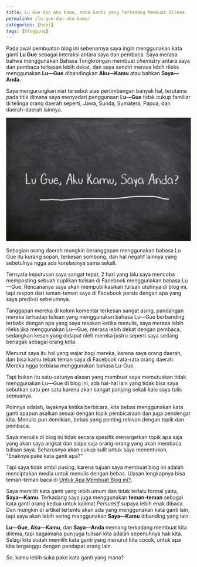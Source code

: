 ```yaml
---
title: Lu Gue dan Aku Kamu, Kata Ganti yang Terkadang Membuat Dilema
permalink: /lu-gue-dan-aku-kamu/
categories: [hobi]
tags: [blogging]
---
```

Pada awal pembuatan blog ini sebenarnya saya ingin menggunakan kata ganti **Lu Gue** sebagai interaksi antara saya dan pembaca. Saya merasa bahwa menggunakan Bahasa Tongkrongan membuat *chemistry* antara saya dan pembaca terkesan lebih dekat, dan saya sendiri merasa lebih rileks menggunakan **Lu—Gue** dibandingkan **Aku—Kamu** atau bahkan **Saya—Anda**.

Saya mengurungkan niat tersebut atas pertimbangan banyak hal, terutama pada titik dimana saya menyadari penggunaan **Lu—Gue** tidak cukup familiar di telinga orang daerah seperti, Jawa, Sunda, Sumatera, Papua, dan daerah-daerah lainnya.

![Lu Gue, Aku Kamu, dan Saya Anda](/assets/img/lu-gue-dan-aku-kamu.jpg)

Sebagian orang daerah mungkin beranggapan menggunakan bahasa Lu Gue itu kurang sopan, terkesan sombong, dan hal negatif lainnya yang sebetulnya ngga ada korelasinya sama sekali.

Ternyata keputusan saya sangat tepat, 2 hari yang lalu saya mencoba memposting sebuah cuplikan tulisan di Facebook menggunakan bahasa Lu—Gue. Rencananya saya akan mempublikasikan tulisan utuhnya di blog ini, tapi respon dari teman-teman saya di Facebook persis dengan apa yang saya prediksi sebelumnya.

Tanggapan mereka di kolom komentar terkesan sangat asing, pandangan mereka terhadap tulisan yang menggunakan bahasa Lu—Gue berbanding terbalik dengan apa yang saya rasakan ketika menulis, saya merasa lebih rileks jika menggunakan Lu—Gue, merasa lebih dekat dengan pembaca, sedangkan kesan yang didapat oleh mereka justru seperti saya sedang berlagak sebagai orang kota.

Menurut saya itu hal yang wajar bagi mereka, karena saya orang daerah, dan bisa kamu tebak teman saya di Facebook rata-rata orang daerah. Mereka ngga terbiasa menggunakan bahasa Lu-Gue. 

Tapi bukan itu satu-satunya alasan yang membuat saya memutuskan tidak menggunakan Lu—Gue di blog ini, ada hal-hal lain yang tidak bisa saya sebutkan satu per satu karena akan sangat panjang sekali kalo saya tulis semuanya.

Poinnya adalah, layaknya ketika berbicara, kita bebas menggunakan kata ganti apapun asalkan sesuai dengan topik pembicaraan dan juga pendengar kita. Menulis pun demikian, bebas yang penting relevan dengan topik dan pembaca.

Saya menulis di blog ini tidak secara spesifik menargetkan topik apa saja yang akan saya angkat dan siapa saja orang-orang yang akan membaca tulisan saya. Seharusnya akan cukup sulit untuk saya menentukan, "Enaknya pake kata ganti apa?" 

Tapi saya tidak ambil pusing, karena tujuan saya membuat blog ini adalah  menciptakan media untuk menulis dengan bebas. Ulasan lengkapnya bisa teman-teman baca di [Untuk Apa Membuat Blog ini?](/untuk-apa-membuat-blog/). 

Saya memilih kata ganti yang lebih umum dan tidak terlalu formal yaitu, **Saya—Kamu**. Terkadang saya juga menggunakan **teman-teman** sebagai kata ganti orang kedua untuk kalimat *Persuasif* supaya lebih enak dibaca. Dan mungkin di artikel tertentu akan ada yang menggunakan kata ganti lain, tapi saya akan lebih sering menggunakan **Saya—Kamu** dibanding yang lain.

**Lu—Gue**, **Aku—Kamu**, dan **Saya—Anda** memang terkadang membuat kita dilema, tapi bagaimana pun juga tulisan kita adalah sepenuhnya hak kita. Selagi kita sudah memilih kata ganti yang menurut kita cocok, untuk apa kita terganggu dengan pendapat orang lain.

*So*, kamu lebih suka pake kata ganti yang mana?
